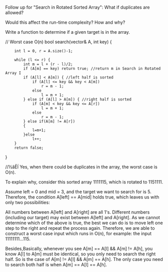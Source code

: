 Follow up for "Search in Rotated Sorted Array":
What if duplicates are allowed?

Would this affect the run-time complexity? How and why?

Write a function to determine if a given target is in the array.

// Worst case O(n)
bool search(vector<int>& A, int key) {
        
        int l = 0, r = A.size()-1;
        
        while (l <= r) {
            int m = l + (r - l)/2;
            if (A[m] == key) return true; //return m in Search in Rotated Array I
            if (A[l] < A[m]) { //left half is sorted
                if (A[l] <= key && key < A[m])
                    r = m - 1;
                else
                    l = m + 1;
            } else if (A[l] > A[m]) { //right half is sorted
                if (A[m] < key && key <= A[r])
                    l = m + 1;
                else
                    r = m - 1;
            } else if(A[m] != A[r])
            {
                l=m+1;
            }else 
                l++;
        }
        return false;
}


//½âÊÍ
Yes, when there could be duplicates in the array, the worst case is O(n).

To explain why, consider this sorted array 1111115, which is rotated to 1151111.

Assume left = 0 and mid = 3, and the target we want to search for is 5. 
Therefore, the condition A[left] == A[mid] holds true, which leaves us with only two possibilities:

All numbers between A[left] and A[right] are all 1's.
Different numbers (including our target) may exist between A[left] and A[right].
As we cannot determine which of the above is true, 
the best we can do is to move left one step to the right and repeat the process again. 
Therefore, we are able to construct a worst case input which runs in O(n), for example: the input 11111111...115.

Besides,Basically, whenever you see A[m] == A[l] && A[m] != A[h], you know A[l] to A[m] must be identical, 
so you only need to search the right half. So is the case of A[m] != A[l] && A[m] == A[h]. 
The only case you need to search both half is when A[m] == A[l] == A[h].
